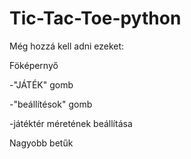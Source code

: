 # Tic-Tac-Toe-python

Még hozzá kell adni ezeket:

Föképernyő

-"JÁTÉK" gomb

-"beállítésok" gomb

-játéktér méretének beállítása
  
Nagyobb betűk
